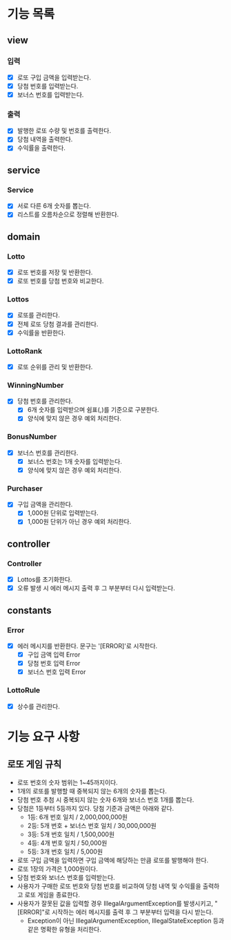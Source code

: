 # 기능 목록
## view
### 입력
- [X] 로또 구입 금액을 입력받는다.
- [X] 당첨 번호를 입력받는다.
- [X] 보너스 번호를 입력받는다.

### 출력
- [X] 발행한 로또 수량 및 번호를 출력한다.
- [X] 당첨 내역을 출력한다.
- [X] 수익률을 출력한다.

## service
### Service 
- [X] 서로 다른 6개 숫자를 뽑는다.
- [X] 리스트를 오름차순으로 정렬해 반환한다.

## domain
### Lotto
- [X] 로또 번호를 저장 및 반환한다.
- [X] 로또 번호를 당첨 번호와 비교한다.

### Lottos
- [X] 로또를 관리한다.
- [X] 전체 로또 당첨 결과를 관리한다.
- [X] 수익률을 반환한다.

### LottoRank
- [X] 로또 순위를 관리 및 반환한다.

### WinningNumber
- [X] 당첨 번호를 관리한다.
  - [X] 6개 숫자를 입력받으며 쉼표(,)를 기준으로 구분한다.
  - [X] 양식에 맞지 않은 경우 예외 처리한다.

### BonusNumber
- [X] 보너스 번호를 관리한다.
  - [X] 보너스 번호는 1개 숫자를 입력받는다.
  - [X] 양식에 맞지 않은 경우 예외 처리한다.

### Purchaser
- [X] 구입 금액을 관리한다.
  - [X] 1,000원 단위로 입력받는다.
  - [X] 1,000원 단위가 아닌 경우 예외 처리한다.

## controller 
### Controller
- [X] Lottos를 초기화한다.
- [X] 오류 발생 시 에러 메시지 출력 후 그 부분부터 다시 입력받는다.

## constants
### Error
- [X] 에러 메시지를 반환한다. 문구는 '[ERROR]'로 시작한다.
  - [X] 구입 금액 입력 Error
  - [X] 당첨 번호 입력 Error
  - [X] 보너스 번호 입력 Error

### LottoRule
- [X] 상수를 관리한다.

# 기능 요구 사항
## 로또 게임 규칙
- 로또 번호의 숫자 범위는 1~45까지이다.
- 1개의 로또를 발행할 때 중복되지 않는 6개의 숫자를 뽑는다.
- 당첨 번호 추첨 시 중복되지 않는 숫자 6개와 보너스 번호 1개를 뽑는다.
- 당첨은 1등부터 5등까지 있다. 당첨 기준과 금액은 아래와 같다.
  - 1등: 6개 번호 일치 / 2,000,000,000원
  - 2등: 5개 번호 + 보너스 번호 일치 / 30,000,000원
  - 3등: 5개 번호 일치 / 1,500,000원
  - 4등: 4개 번호 일치 / 50,000원
  - 5등: 3개 번호 일치 / 5,000원
- 로또 구입 금액을 입력하면 구입 금액에 해당하는 만큼 로또를 발행해야 한다.
- 로또 1장의 가격은 1,000원이다.
- 당첨 번호와 보너스 번호를 입력받는다.
- 사용자가 구매한 로또 번호와 당첨 번호를 비교하여 당첨 내역 및 수익률을 출력하고 로또 게임을 종료한다.
- 사용자가 잘못된 값을 입력할 경우 IllegalArgumentException를 발생시키고, "[ERROR]"로 시작하는 에러 메시지를 출력 후 그 부분부터 입력을 다시 받는다.
  - Exception이 아닌 IllegalArgumentException, IllegalStateException 등과 같은 명확한 유형을 처리한다.

